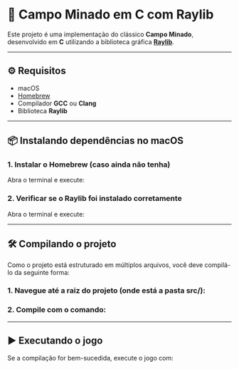 # 🧨 Campo Minado em C com Raylib

Este projeto é uma implementação do clássico **Campo Minado**, desenvolvido em **C** utilizando a biblioteca gráfica **[Raylib](https://www.raylib.com/)**.

---

## ⚙️ Requisitos

- macOS  
- [Homebrew](https://brew.sh/)  
- Compilador **GCC** ou **Clang**  
- Biblioteca **Raylib**

---

## 📦 Instalando dependências no macOS

### 1. Instalar o Homebrew (caso ainda não tenha)
Abra o terminal e execute:



### 2. Verificar se o Raylib foi instalado corretamente
Abra o terminal e execute:

---

## 🛠️ Compilando o projeto
Como o projeto está estruturado em múltiplos arquivos, você deve compilá-lo da seguinte forma:

### 1. Navegue até a raiz do projeto (onde está a pasta src/):

### 2. Compile com o comando:

---

## ▶️ Executando o jogo
Se a compilação for bem-sucedida, execute o jogo com:
